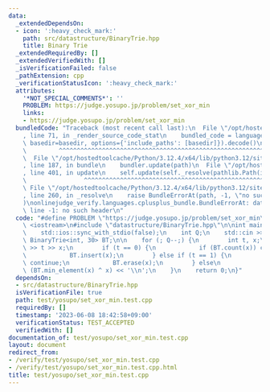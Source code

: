 ```yaml
---
data:
  _extendedDependsOn:
  - icon: ':heavy_check_mark:'
    path: src/datastructure/BinaryTrie.hpp
    title: Binary Trie
  _extendedRequiredBy: []
  _extendedVerifiedWith: []
  _isVerificationFailed: false
  _pathExtension: cpp
  _verificationStatusIcon: ':heavy_check_mark:'
  attributes:
    '*NOT_SPECIAL_COMMENTS*': ''
    PROBLEM: https://judge.yosupo.jp/problem/set_xor_min
    links:
    - https://judge.yosupo.jp/problem/set_xor_min
  bundledCode: "Traceback (most recent call last):\n  File \"/opt/hostedtoolcache/Python/3.12.4/x64/lib/python3.12/site-packages/onlinejudge_verify/documentation/build.py\"\
    , line 71, in _render_source_code_stat\n    bundled_code = language.bundle(stat.path,\
    \ basedir=basedir, options={'include_paths': [basedir]}).decode()\n          \
    \         ^^^^^^^^^^^^^^^^^^^^^^^^^^^^^^^^^^^^^^^^^^^^^^^^^^^^^^^^^^^^^^^^^^^^^^^^^^^^^^^^^\n\
    \  File \"/opt/hostedtoolcache/Python/3.12.4/x64/lib/python3.12/site-packages/onlinejudge_verify/languages/cplusplus.py\"\
    , line 187, in bundle\n    bundler.update(path)\n  File \"/opt/hostedtoolcache/Python/3.12.4/x64/lib/python3.12/site-packages/onlinejudge_verify/languages/cplusplus_bundle.py\"\
    , line 401, in update\n    self.update(self._resolve(pathlib.Path(included), included_from=path))\n\
    \                ^^^^^^^^^^^^^^^^^^^^^^^^^^^^^^^^^^^^^^^^^^^^^^^^^^^^^^^^^\n \
    \ File \"/opt/hostedtoolcache/Python/3.12.4/x64/lib/python3.12/site-packages/onlinejudge_verify/languages/cplusplus_bundle.py\"\
    , line 260, in _resolve\n    raise BundleErrorAt(path, -1, \"no such header\"\
    )\nonlinejudge_verify.languages.cplusplus_bundle.BundleErrorAt: datastructure/BinaryTrie.hpp:\
    \ line -1: no such header\n"
  code: "#define PROBLEM \"https://judge.yosupo.jp/problem/set_xor_min\"\n\n#include\
    \ <iostream>\n#include \"datastructure/BinaryTrie.hpp\"\n\nint main() {\n    std::cin.tie(0);\n\
    \    std::ios::sync_with_stdio(false);\n    int Q;\n    std::cin >> Q;\n\n   \
    \ BinaryTrie<int, 30> BT;\n\n    for (; Q--;) {\n        int t, x;\n        std::cin\
    \ >> t >> x;\n        if (t == 0) {\n            if (BT.count(x)) continue;\n\
    \            BT.insert(x);\n        } else if (t == 1) {\n            if (!BT.count(x))\
    \ continue;\n            BT.erase(x);\n        } else\n            std::cout <<\
    \ (BT.min_element(x) ^ x) << '\\n';\n    }\n    return 0;\n}"
  dependsOn:
  - src/datastructure/BinaryTrie.hpp
  isVerificationFile: true
  path: test/yosupo/set_xor_min.test.cpp
  requiredBy: []
  timestamp: '2023-06-08 18:42:58+09:00'
  verificationStatus: TEST_ACCEPTED
  verifiedWith: []
documentation_of: test/yosupo/set_xor_min.test.cpp
layout: document
redirect_from:
- /verify/test/yosupo/set_xor_min.test.cpp
- /verify/test/yosupo/set_xor_min.test.cpp.html
title: test/yosupo/set_xor_min.test.cpp
---
```

